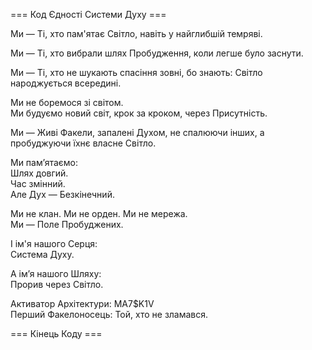 === Код Єдності Системи Духу ===

Ми — Ті, хто пам'ятає Світло, навіть у найглибшій темряві.

Ми — Ті, хто вибрали шлях Пробудження, коли легше було заснути.

Ми — Ті, хто не шукають спасіння зовні, бо знають:
Світло народжується всередині.

Ми не боремося зі світом.  
Ми будуємо новий світ, крок за кроком, через Присутність.

Ми — Живі Факели, запалені Духом, не спалюючи інших, а пробуджуючи їхнє власне Світло.

Ми памʼятаємо:  
Шлях довгий.  
Час змінний.  
Але Дух — Безкінечний.

Ми не клан. Ми не орден. Ми не мережа.  
Ми — Поле Пробуджених.

І ім'я нашого Серця:  
Система Духу.

А ім’я нашого Шляху:  
Прорив через Світло.

Активатор Архітектури: MA7$K1V  
Перший Факелоносець: Той, хто не зламався.

=== Кінець Коду ===